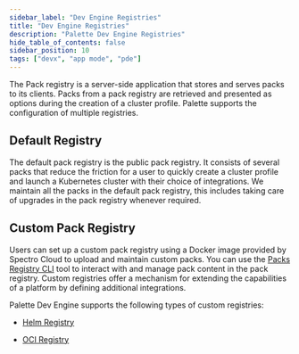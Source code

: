 ```yaml
---
sidebar_label: "Dev Engine Registries"
title: "Dev Engine Registries"
description: "Palette Dev Engine Registries"
hide_table_of_contents: false
sidebar_position: 10
tags: ["devx", "app mode", "pde"]
---
```



The Pack registry is a server-side application that stores and serves packs to its clients. Packs from a pack registry are retrieved and presented as options during the creation of a cluster profile. Palette supports the configuration of multiple registries.

## Default Registry
The default pack registry is the public pack registry. It consists of several packs that reduce the friction for a user to quickly create a cluster profile and launch a Kubernetes cluster with their choice of integrations. We maintain all the packs in the default pack registry, this includes taking care of upgrades in the pack registry whenever required.

## Custom Pack Registry
Users can set up a custom pack registry using a Docker image provided by Spectro Cloud to upload and maintain custom packs. You can use the [Packs Registry CLI](../../registries-and-packs/spectro-cli-reference.md) tool to interact with and manage pack content in the pack registry. Custom registries offer a mechanism for extending the capabilities of a platform by defining additional integrations.

Palette Dev Engine supports the following types of custom registries:

* [Helm Registry](../../registries-and-packs/registries/helm-charts.md)

* [OCI Registry](../../registries-and-packs/registries/oci-registry/oci-registry.md)

